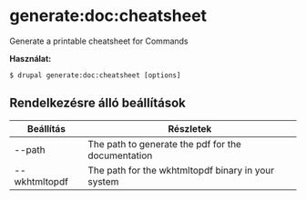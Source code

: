 # generate:doc:cheatsheet
Generate a printable cheatsheet for Commands

**Használat:**
```
$ drupal generate:doc:cheatsheet [options]
```

## Rendelkezésre álló beállítások
Beállítás | Részletek
-------|-------------
--path | The path to generate the pdf for the documentation
--wkhtmltopdf | The path for the wkhtmltopdf binary in your system
